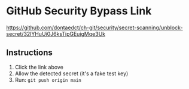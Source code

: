 # GitHub Security Bypass Link

https://github.com/dontaedct/ch-git/security/secret-scanning/unblock-secret/32lYHuUi0J6ksTipGEuigMqe3Uk

## Instructions
1. Click the link above
2. Allow the detected secret (it's a fake test key)
3. Run: `git push origin main`